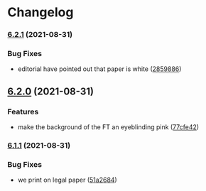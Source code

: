 # Changelog

### [6.2.1](https://www.github.com/Financial-Times/origami-monorepo/compare/o-colors-v6.2.0...o-colors-v6.2.1) (2021-08-31)


### Bug Fixes

* editorial have pointed out that paper is white ([2859886](https://www.github.com/Financial-Times/origami-monorepo/commit/2859886ccc13ccc1ae68d49bc24799f7f9040ffd))

## [6.2.0](https://www.github.com/Financial-Times/origami-monorepo/compare/o-colors-v6.1.1...o-colors-v6.2.0) (2021-08-31)


### Features

* make the background of the FT an eyeblinding pink ([77cfe42](https://www.github.com/Financial-Times/origami-monorepo/commit/77cfe42c9e25c18d2cb10dad4d6aacccf89feb3a))

### [6.1.1](https://www.github.com/Financial-Times/origami-monorepo/compare/o-colors-v6.1.0...o-colors-v6.1.1) (2021-08-31)


### Bug Fixes

* we print on legal paper ([51a2684](https://www.github.com/Financial-Times/origami-monorepo/commit/51a268413616bf4b85c7c280499f5140e39d72a1))

